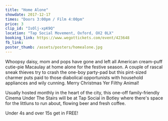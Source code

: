 ```yaml
---
title: "Home Alone"
showdate: 2017-12-17
times: "Doors 3:00pm / Film 4:00pm"
price: 3
clip_id: "IsOlj-xpK9Q"
location: "Tap Social Movement, Oxford, OX2 0LX"
booking_link: https://www.wegottickets.com/event/423648
fb_link: 
poster_thumb: /assets/posters/homealone.jpg
---
```

Whoopsy daisy, mom and pops have gone and left all American cream-puff cutie-pie Macaulay at home alone for the festive season. A couple of rascal sneak thieves try to crash the one-boy party-pad but this pint-sized charmer puts paid to those diabolical opportunists with household appliances and wily cunning. Merry Christmas Yer Filthy Animal!

Usually hosted monthly in the heart of the city, this one-off family-friendly Cinema Under The Stairs will be at Tap Social in Botley where there's space for the littluns to run about, flowing beer and fresh coffee.

Under 4s and over 15s get in FREE!